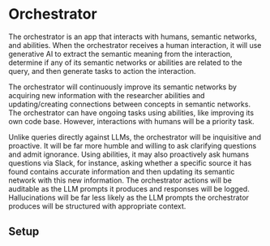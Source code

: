 # Orchestrator

The orchestrator is an app that interacts with humans, semantic networks, and abilities. When the orchestrator receives a human interaction, it will use generative AI to extract the semantic meaning from the interaction, determine if any of its semantic networks or abilities are related to the query, and then generate tasks to action the interaction.

The orchestrator will continuously improve its semantic networks by acquiring new information with the researcher abilities and updating/creating connections between concepts in semantic networks. The orchestrator can have ongoing tasks using abilities, like improving its own code base. However, interactions with humans will be a priority task.

Unlike queries directly against LLMs, the orchestrator will be inquisitive and proactive. It will be far more humble and willing to ask clarifying questions and admit ignorance. Using abilities, it may also proactively ask humans questions via Slack, for instance, asking whether a specific source it has found contains accurate information and then updating its semantic network with this new information. The orchestrator actions will be auditable as the LLM prompts it produces and responses will be logged. Hallucinations will be far less likely as the LLM prompts the orchestrator produces will be structured with appropriate context.

## Setup
